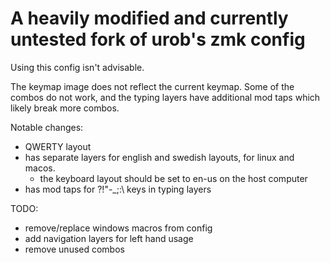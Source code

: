 # A heavily modified and currently untested fork of urob's zmk config

Using this config isn't advisable.

The keymap image does not reflect the current keymap. Some of the combos do not work, and the typing layers have additional mod taps which likely break more combos.

Notable changes:

- QWERTY layout
- has separate layers for english and swedish layouts, for linux and macos.
  - the keyboard layout should be set to en-us on the host computer
- has mod taps for ?!"-_;:\ keys in typing layers

TODO:

- remove/replace windows macros from config
- add navigation layers for left hand usage
- remove unused combos
